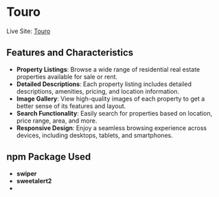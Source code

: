 # Touro

Live Site: [Touro](https://auth-Touro.web.app/)

## Features and Characteristics

- **Property Listings**: Browse a wide range of residential real estate properties available for sale or rent.
- **Detailed Descriptions**: Each property listing includes detailed descriptions, amenities, pricing, and location information.
- **Image Gallery**: View high-quality images of each property to get a better sense of its features and layout.
- **Search Functionality**: Easily search for properties based on location, price range, area, and more.
- **Responsive Design**: Enjoy a seamless browsing experience across devices, including desktops, tablets, and smartphones.

## npm Package Used

- **swiper**
- **sweetalert2**
-
